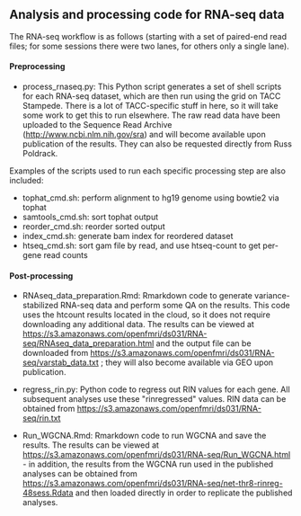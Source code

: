 ## Analysis and processing code for RNA-seq data

The RNA-seq workflow is as follows (starting with a set of paired-end read files; for some sessions there were two lanes, for others only a single lane).


#### Preprocessing

* process_rnaseq.py: This Python script generates a set of shell scripts for each RNA-seq dataset, which are then run using the grid on TACC Stampede. There is a lot of TACC-specific stuff in here, so it will take some work to get this to run elsewhere. The raw read data have been uploaded to the Sequence Read Archive (http://www.ncbi.nlm.nih.gov/sra) and will become available upon publication of the results.  They can also be requested directly from Russ Poldrack. 


Examples of the scripts used to run each specific processing step are also included:

* tophat_cmd.sh: perform alignment to hg19 genome using bowtie2 via tophat
* samtools_cmd.sh: sort tophat output
* reorder_cmd.sh: reorder sorted output
* index_cmd.sh: generate bam index for reordered dataset
* htseq_cmd.sh: sort gam file by read, and use htseq-count to get per-gene read counts

#### Post-processing


* RNAseq_data_preparation.Rmd: Rmarkdown code to generate variance-stabilized RNA-seq data and perform some QA on the results.  This code uses the htcount results located in the cloud, so it does not require downloading any additional data.  The results can be viewed at https://s3.amazonaws.com/openfmri/ds031/RNA-seq/RNAseq_data_preparation.html and the output file can be downloaded from https://s3.amazonaws.com/openfmri/ds031/RNA-seq/varstab_data.txt ; they will also become available via GEO upon publication.  

* regress_rin.py: Python code to regress out RIN values for each gene.  All subsequent analyses use these "rinregressed" values.  RIN data can be obtained from https://s3.amazonaws.com/openfmri/ds031/RNA-seq/rin.txt

* Run_WGCNA.Rmd: Rmarkdown code to run WGCNA and save the results.  The results can be viewed at https://s3.amazonaws.com/openfmri/ds031/RNA-seq/Run_WGCNA.html - in addition, the results from the WGCNA run used in the published analyses can be obtained from https://s3.amazonaws.com/openfmri/ds031/RNA-seq/net-thr8-rinreg-48sess.Rdata and then loaded directly in order to replicate the published analyses.
